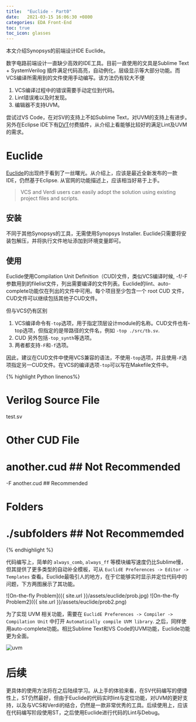 ```yaml
---
title:  "Euclide - Part0"
date:   2021-03-15 16:06:30 +0800
categories: EDA Front-End
toc: true
toc_icon: glasses
---
```


本文介绍Synopsys的前端设计IDE Euclide。

数字电路前端设计一直缺少高效的IDE工具。目前一直使用的文具是Sublime Text + SystemVerilog 插件满足代码高亮，自动例化，层级显示等大部分功能。而VCS编译所需用到的文件使用手动编写。该方法仍有较大不便

1. VCS编译过程中的错误需要手动定位到代码。
2. Lint错误难以及时发现。
3. 编辑器不支持UVM。

尝试过VS Code，在对SV的支持上不如Sublime Text，对UVM的支持上有进步。另外在Eclipse IDE下有[DVT](https://www.dvteclipse.com)付费插件，从介绍上看能够比较好的满足Lint及UVM的需求。

# Euclide
[Euclide](https://www.synopsys.com/verification/ide/euclide.html)的出现终于看到了一丝曙光。从介绍上，应该是最近全新发布的一款IDE，仍然基于Eclipse. 从官网的功能描述上，应该相当好易于上手。
>VCS and Verdi users can easily adopt the solution using existing project files and scripts.

## 安装
不同于其他Synopsys的工具，无需使用Synopsys Installer. Euclide只需要将安装包解压，并将执行文件地址添加到环境变量即可。

## 使用
Euclide使用Compilation Unit Definition（CUD)文件，类似VCS编译时候, -f/-F 参数用到的filelist文件，列出需要编译的文件列表。Euclide的lint、auto-complete功能仅在列出的文件中可用。每个项目至少包含一个 root CUD 文件，CUD文件可以继续包括其他子CUD文件。

但与VCS仍有区别

1. VCS编译命令有`-top`选项，用于指定顶层设计module的名称。CUD文件也有-top选项，但指定的是带路径的文件名，例如 `-top ./src/tb.sv`.
2. CUD 另外包括`-top_synth`等选项。
3. 两者都支持`-F`和`-f`选项。

因此，建议在CUD文件中使用VCS兼容的语法，不使用`-top`选项，并且使用`-F`选项指定另一CUD文件。在VCS的编译选项`-top`可以写在Makefile文件中。

{% highlight Python linenos%}
# Verilog Source File
test.sv

# Other CUD File
# another.cud     ## Not Recommended
-F another.cud    ## Recommended

# Folders
# ./subfolders    ## Not Recommemded
{% endhighlight %}

代码编写上，简单的 `always_comb`, `always_ff` 等模块编写速度仍比Sublime慢，但其提供了更多类型的自动补全模板，可从 `EuclidE Preferences -> Editor -> Templates` 查看。Euclide最吸引人的地方，在于它能够实时显示并定位代码中的问题，下方两图展示了其功能。

![On-the-fly Problem]({{ site.url }}/assets/euclide/prob.jpg)
![On-the-fly Problem2]({{ site.url }}/assets/euclide/prob2.png)


为了实现 UVM 相关功能，需要在 `EuclidE Preferences -> Compiler -> Compilation Unit` 中打开 `Automatically compile UVM library`. 之后，同样使用auto-complete功能。相比Sublime Text和VS Code的UVM功能，Euclide功能更为全面。

![uvm]({{site.url}}/assets/euclide/uvm_autocomplete.gif)

# 后续
更具体的使用方法将在之后陆续学习。从上手的体验来看，在SV代码编写的便捷性上，ST仍然最好，但由于Euclide的代码实时lint与定位功能，对UVM的更好支持，以及与VCS和Verdi的结合，仍然是一款非常优秀的工具。后续使用上，应该在代码编写阶段使用ST，之后使用Euclide进行代码的Lint与Debug。

